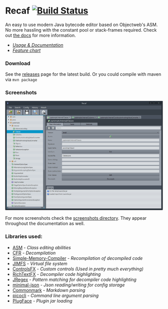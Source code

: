 # Recaf [![Build Status](https://travis-ci.org/Col-E/Recaf.svg?branch=master)](https://travis-ci.org/Col-E/Recaf)
An easy to use modern Java bytecode editor based on Objectweb's ASM. No more hassling with the constant pool or stack-frames required. Check out [the docs](https://col-e.github.io/Recaf/index.html) for more information.

* _[Usage & Documentation](https://col-e.github.io/Recaf/documentation.html)_
* _[Feature chart](https://col-e.github.io/Recaf/features.html)_

### Download

See the [releases](https://github.com/Col-E/Recaf/releases) page for the latest build. Or you could compile with maven via `mvn package`

### Screenshots

![Screenshot](docs/screenshots/css-recaf-flat.png)

For more screenshots check the [screenshots directory](docs/screenshots). They appear throughout the documentation as well.

### Libraries used:

* [ASM](http://asm.ow2.org/) - _Class editing abilities_
* [CFR](http://www.benf.org/other/cfr/) - _Decompilation_
* [Simple-Memory-Compiler](https://github.com/Col-E/Simple-Memory-Compiler) - _Recompilation of decompiled code_
* [JIMFS](https://github.com/google/jimfs) - _Virtual file system_
* [ControlsFX](http://fxexperience.com/controlsfx/) - _Custom controls (Used in pretty much everything)_
* [RichTextFX](https://github.com/FXMisc/RichTextFX) - _Decompiler code highlighting_
* [JRegex](http://jregex.sourceforge.net/) - _Pattern matching for decompiler code highlighting_
* [minimal-json](https://github.com/ralfstx/minimal-json) - _Json reading/writing for config storage_
* [Commonmark](https://github.com/atlassian/commonmark-java) - _Markdown parsing_
* [picocli](http://picocli.info/) - _Command line argument parsing_
* [PlugFace](https://github.com/matteojoliveau/plugface) - _Plugin jar loading_
